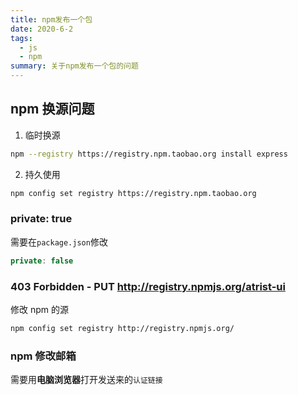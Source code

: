 ```yaml
---
title: npm发布一个包
date: 2020-6-2
tags:
  - js
  - npm
summary: 关于npm发布一个包的问题
---
```


## npm 换源问题

1. 临时换源

```bash
npm --registry https://registry.npm.taobao.org install express
```

2. 持久使用

```bash
npm config set registry https://registry.npm.taobao.org
```

### private: true

需要在`package.json`修改

```js
private: false
```

### 403 Forbidden - PUT http://registry.npmjs.org/atrist-ui

修改 npm 的源

```bash
npm config set registry http://registry.npmjs.org/
```

### npm 修改邮箱

需要用**电脑浏览器**打开发送来的`认证链接`
